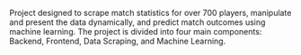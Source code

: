 Project designed to scrape match statistics for over 700 players, 
manipulate and present the data dynamically, and predict match outcomes using machine learning. 
The project is divided into four main components: Backend, Frontend, Data Scraping, and Machine Learning.
